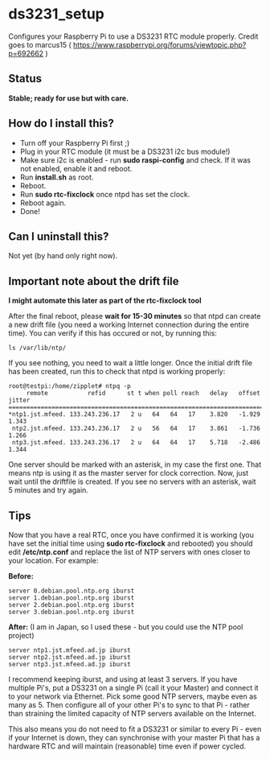 # ds3231_setup

Configures your Raspberry Pi to use a DS3231 RTC module properly.
Credit goes to marcus15 ( https://www.raspberrypi.org/forums/viewtopic.php?p=692662 )

## Status

**Stable; ready for use but with care.**

## How do I install this?

* Turn off your Raspberry Pi first ;)
* Plug in your RTC module (it must be a DS3231 i2c bus module!)
* Make sure i2c is enabled - run **sudo raspi-config** and check. If it was not enabled, enable it and reboot.
* Run **install.sh** as root.
* Reboot.
* Run **sudo rtc-fixclock** once ntpd has set the clock.
* Reboot again.
* Done!

## Can I uninstall this?

Not yet (by hand only right now).

## Important note about the drift file

**I might automate this later as part of the rtc-fixclock tool**

After the final reboot, please **wait for 15-30 minutes** so that ntpd can create a new drift file (you need a working Internet connection during the entire time). You can verify if this has occured or not, by running this:

```
ls /var/lib/ntp/
```

If you see nothing, you need to wait a little longer. Once the initial drift file has been created, run this to check that ntpd is working properly:

```
root@testpi:/home/zipplet# ntpq -p
     remote           refid      st t when poll reach   delay   offset  jitter
==============================================================================
*ntp1.jst.mfeed. 133.243.236.17   2 u   64   64   17    3.820   -1.929   1.343
 ntp2.jst.mfeed. 133.243.236.17   2 u   56   64   17    3.861   -1.736   1.266
 ntp3.jst.mfeed. 133.243.236.17   2 u   64   64   17    5.718   -2.486   1.344
```

One server should be marked with an asterisk, in my case the first one. That means ntp is using it as the master server for clock correction. Now, just wait until the driftfile is created. If you see no servers with an asterisk, wait 5 minutes and try again.

## Tips

Now that you have a real RTC, once you have confirmed it is working (you have set the initial time using **sudo rtc-fixclock** and rebooted) you should edit **/etc/ntp.conf** and replace the list of NTP servers with ones closer to your location. For example:

**Before:**
```
server 0.debian.pool.ntp.org iburst
server 1.debian.pool.ntp.org iburst
server 2.debian.pool.ntp.org iburst
server 3.debian.pool.ntp.org iburst
```

**After:** (I am in Japan, so I used these - but you could use the NTP pool project)
```
server ntp1.jst.mfeed.ad.jp iburst
server ntp2.jst.mfeed.ad.jp iburst
server ntp3.jst.mfeed.ad.jp iburst
```

I recommend keeping iburst, and using at least 3 servers. If you have multiple Pi's, put a DS3231 on a single Pi (call it your Master) and connect it to your network via Ethernet. Pick some good NTP servers, maybe even as many as 5. Then configure all of your other Pi's to sync to that Pi - rather than straining the limited capacity of NTP servers available on the Internet.

This also means you do not need to fit a DS3231 or similar to every Pi - even if your Internet is down, they can synchronise with your master Pi that has a hardware RTC and will maintain (reasonable) time even if power cycled.
